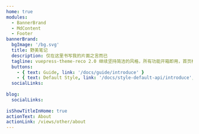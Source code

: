 ```yaml
---
home: true
modules:
  - BannerBrand
  - MdContent
  - Footer
bannerBrand:
  bgImage: '/bg.svg'
  title: 野美笔记
  description: 仅在这里书写我的片面之言而已
  tagline: vuepress-theme-reco 2.0 继续坚持简洁的风格，所有功能开箱即用，首页模块化组装，使用 tailwindcss 书写样式，将 Vite 作为默认编译器。你只需要负责内容创作，其他请交给我。
  buttons:
    - { text: Guide, link: '/docs/guide/introduce' }
    - { text: Default Style, link: '/docs/style-default-api/introduce', type: 'plain' }
  socialLinks:
    
blog:
  socialLinks:
    
isShowTitleInHome: true
actionText: About
actionLink: /views/other/about
---
```

